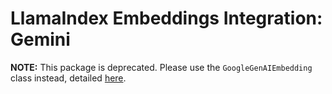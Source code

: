 # LlamaIndex Embeddings Integration: Gemini

**NOTE:** This package is deprecated. Please use the `GoogleGenAIEmbedding` class instead, detailed [here](https://github.com/run-llama/llama_index/blob/main/docs/examples/embeddings/google_genai.ipynb).

